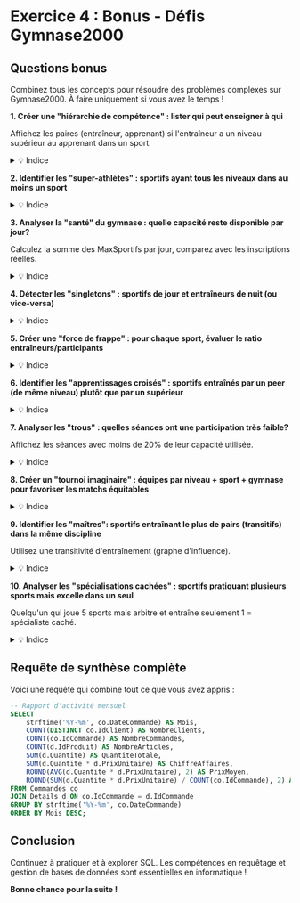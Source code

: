 # Exercice 4 : Bonus - Défis Gymnase2000

## Questions bonus

Combinez tous les concepts pour résoudre des problèmes complexes sur Gymnase2000. À faire uniquement si vous avez le temps !

**1. Créer une "hiérarchie de compétence" : lister qui peut enseigner à qui**

Affichez les paires (entraîneur, apprenant) si l'entraîneur a un niveau supérieur au apprenant dans un sport.

<details>
<summary>💡 Indice</summary>

Joignez `Entrainer` (entraîneurs) avec `Jouer` (apprenants) sur le sport, puis comparez les niveaux.
</details>

**2. Identifier les "super-athlètes" : sportifs ayant tous les niveaux dans au moins un sport**

<details>
<summary>💡 Indice</summary>

Groupez par sportif et sport, comptez les niveaux distincts (Jouer, Entrainer, Arbitrer), cherchez où COUNT = 3.
</details>

**3. Analyser la "santé" du gymnase : quelle capacité reste disponible par jour?**

Calculez la somme des MaxSportifs par jour, comparez avec les inscriptions réelles.

<details>
<summary>💡 Indice</summary>

Vous aurez besoin du jour de la séance (Horaire). Calculez SUM(MaxSportifs) vs COUNT(sportifs inscrits).
</details>

**4. Détecter les "singletons" : sportifs de jour et entraîneurs de nuit (ou vice-versa)**

<details>
<summary>💡 Indice</summary>

Analysez l'Horaire des séances où le sportif participe vs entraîne, cherchez les conflits.
</details>

**5. Créer une "force de frappe" : pour chaque sport, évaluer le ratio entraîneurs/participants**

<details>
<summary>💡 Indice</summary>

Comptez les entraîneurs et les pratiquants par sport, puis divisez.
</details>

**6. Identifier les "apprentissages croisés" : sportifs entraînés par un peer (de même niveau) plutôt que par un supérieur**

<details>
<summary>💡 Indice</summary>

Comparez les niveaux de Jouer et Entrainer pour les mêmes pairs (NumLicence entraîneur/apprenant, NumSport).
</details>

**7. Analyser les "trous" : quelles séances ont une participation très faible?**

Affichez les séances avec moins de 20% de leur capacité utilisée.

<details>
<summary>💡 Indice</summary>

Comptez les participants réels vs MaxSportifs, calculez le ratio.
</details>

**8. Créer un "tournoi imaginaire" : équipes par niveau + sport + gymnase pour favoriser les matchs équitables**

<details>
<summary>💡 Indice</summary>

Groupez les sportifs par (Sport, Niveau, Gymnase), comptez les participants, affichez les groupes >= 2.
</details>

**9. Identifier les "maîtres": sportifs entraînant le plus de pairs (transitifs) dans la même discipline**

Utilisez une transitivité d'entraînement (graphe d'influence).

<details>
<summary>💡 Indice</summary>

Utilisez l'auto-jointure sur `Entrainer` pour tracer les relations indirectes.
</details>

**10. Analyser les "spécialisations cachées" : sportifs pratiquant plusieurs sports mais excelle dans un seul**

Quelqu'un qui joue 5 sports mais arbitre et entraîne seulement 1 = spécialiste caché.

<details>
<summary>💡 Indice</summary>

Comptez séparément les rôles par sport pour chaque sportif, trouvez les écarts.
</details>

## Requête de synthèse complète

Voici une requête qui combine tout ce que vous avez appris :

```sql
-- Rapport d'activité mensuel
SELECT 
    strftime('%Y-%m', co.DateCommande) AS Mois,
    COUNT(DISTINCT co.IdClient) AS NombreClients,
    COUNT(co.IdCommande) AS NombreCommandes,
    COUNT(d.IdProduit) AS NombreArticles,
    SUM(d.Quantite) AS QuantiteTotale,
    SUM(d.Quantite * d.PrixUnitaire) AS ChiffreAffaires,
    ROUND(AVG(d.Quantite * d.PrixUnitaire), 2) AS PrixMoyen,
    ROUND(SUM(d.Quantite * d.PrixUnitaire) / COUNT(co.IdCommande), 2) AS PanierMoyen
FROM Commandes co
JOIN Details d ON co.IdCommande = d.IdCommande
GROUP BY strftime('%Y-%m', co.DateCommande)
ORDER BY Mois DESC;
```

## Conclusion

Continuez à pratiquer et à explorer SQL. Les compétences en requêtage et gestion de bases de données sont essentielles en informatique !

**Bonne chance pour la suite !**
